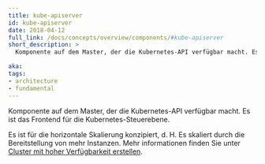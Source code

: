 ```yaml
---
title: kube-apiserver
id: kube-apiserver
date: 2018-04-12
full_link: /docs/concepts/overview/components/#kube-apiserver
short_description: >
  Komponente auf dem Master, der die Kubernetes-API verfügbar macht. Es ist das Frontend für die Kubernetes-Steuerebene.

aka:
tags:
- architecture
- fundamental
---
```

 Komponente auf dem Master, der die Kubernetes-API verfügbar macht. Es ist das Frontend für die Kubernetes-Steuerebene.

<!--more-->

Es ist für die horizontale Skalierung konzipiert, d. H. Es skaliert durch die Bereitstellung von mehr Instanzen. Mehr informationen finden Sie unter [Cluster mit hoher Verfügbarkeit erstellen](/docs/admin/high-availability/).

